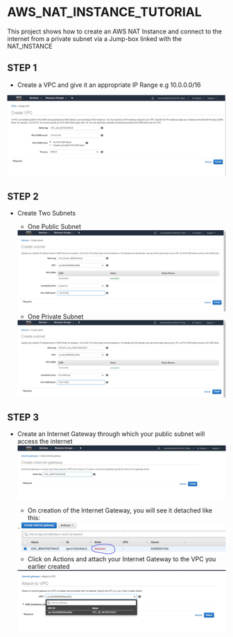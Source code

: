 # AWS_NAT_INSTANCE_TUTORIAL
This project shows how to create an AWS NAT Instance and connect to the internet from a private subnet via a Jump-box linked with the NAT_INSTANCE

## STEP 1
  * Create a VPC and give it an appropriate IP Range e.g 10.0.0.0/16
  <img src = "./CreateVPC_1.JPG"/>

## STEP 2
  * Create Two Subnets 
    * One Public Subnet 
     <img src = "./CreatePublicSubnet.JPG"/>
     
    * One Private Subnet
     <img src = "./CreatePrivateSubnet.JPG"/>
    
## STEP 3 
  * Create an Internet Gateway through which your public subnet will access the internet
     <img src = "./CREATE_InternetGateway.JPG"/>
     * On creation of the Internet Gateway, you will see it detached like this:
      <img src = "./InitialStateOfYourIGW.JPG"/>
      
     * Click on Actions and attach your Internet Gateway to the VPC you earlier created
      <img src = "./Attach_YourIGW_To_VPC.JPG"/>
     
